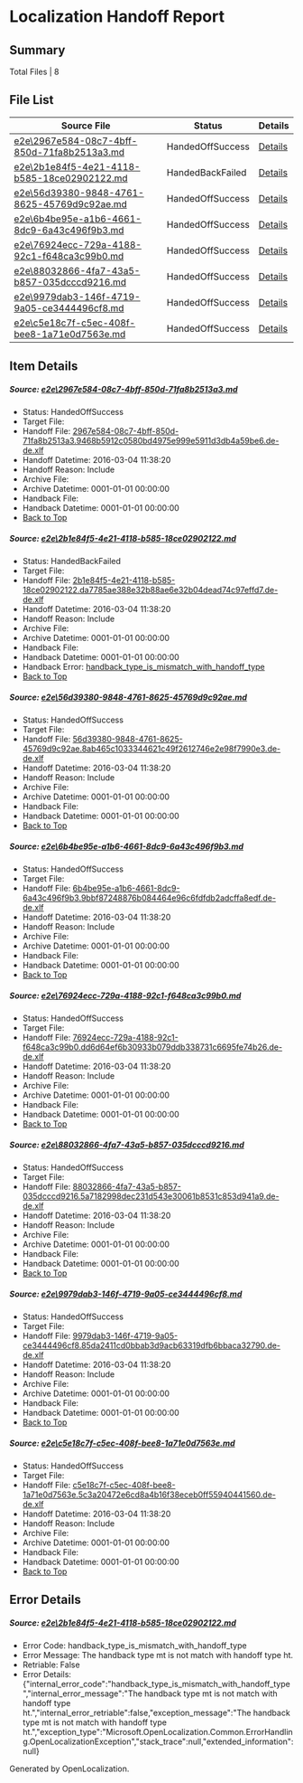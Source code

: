 # <a name='report-top'></a> Localization Handoff Report

## Summary
 Total Files | 8

## File List
 Source File | Status | Details 
 ----------- | ------ | ------- 
 [e2e\2967e584-08c7-4bff-850d-71fa8b2513a3.md](https://github.com/OpenLocalizationTest/oltest/blob/c4ab947947520886d0f010f5c8453ea609633c98/e2e/2967e584-08c7-4bff-850d-71fa8b2513a3.md) | HandedOffSuccess | [Details](#e35aa96b176beb1951ff62b618ec88718b87b5622)
 [e2e\2b1e84f5-4e21-4118-b585-18ce02902122.md](https://github.com/OpenLocalizationTest/oltest/blob/c4ab947947520886d0f010f5c8453ea609633c98/e2e/2b1e84f5-4e21-4118-b585-18ce02902122.md) | HandedBackFailed | [Details](#d7e401e84b963ce8367c53efa68b7e808d9f8ee84)
 [e2e\56d39380-9848-4761-8625-45769d9c92ae.md](https://github.com/OpenLocalizationTest/oltest/blob/c4ab947947520886d0f010f5c8453ea609633c98/e2e/56d39380-9848-4761-8625-45769d9c92ae.md) | HandedOffSuccess | [Details](#c9491a82c02fb6e32fb3dd88a4dce2778957cb2c5)
 [e2e\6b4be95e-a1b6-4661-8dc9-6a43c496f9b3.md](https://github.com/OpenLocalizationTest/oltest/blob/c4ab947947520886d0f010f5c8453ea609633c98/e2e/6b4be95e-a1b6-4661-8dc9-6a43c496f9b3.md) | HandedOffSuccess | [Details](#0f05b6171d00d035a4e42e32f6878f5537e3fec46)
 [e2e\76924ecc-729a-4188-92c1-f648ca3c99b0.md](https://github.com/OpenLocalizationTest/oltest/blob/c4ab947947520886d0f010f5c8453ea609633c98/e2e/76924ecc-729a-4188-92c1-f648ca3c99b0.md) | HandedOffSuccess | [Details](#8b2d722dd2187290db6ac45ce4751acab27a62b07)
 [e2e\88032866-4fa7-43a5-b857-035dcccd9216.md](https://github.com/OpenLocalizationTest/oltest/blob/c4ab947947520886d0f010f5c8453ea609633c98/e2e/88032866-4fa7-43a5-b857-035dcccd9216.md) | HandedOffSuccess | [Details](#e521922e5e92f1b8a51c0f8b9be1c373f30fafc18)
 [e2e\9979dab3-146f-4719-9a05-ce3444496cf8.md](https://github.com/OpenLocalizationTest/oltest/blob/c4ab947947520886d0f010f5c8453ea609633c98/e2e/9979dab3-146f-4719-9a05-ce3444496cf8.md) | HandedOffSuccess | [Details](#0f2d6d358a62280e979044583b1d7dd160a59d879)
 [e2e\c5e18c7f-c5ec-408f-bee8-1a71e0d7563e.md](https://github.com/OpenLocalizationTest/oltest/blob/c4ab947947520886d0f010f5c8453ea609633c98/e2e/c5e18c7f-c5ec-408f-bee8-1a71e0d7563e.md) | HandedOffSuccess | [Details](#ac8767aa5c73fe6555c5a1f41a2ad3065406d73410)

## Item Details
##### <a name='e35aa96b176beb1951ff62b618ec88718b87b5622'></a> Source: [e2e\2967e584-08c7-4bff-850d-71fa8b2513a3.md](https://github.com/OpenLocalizationTest/oltest/blob/c4ab947947520886d0f010f5c8453ea609633c98/e2e/2967e584-08c7-4bff-850d-71fa8b2513a3.md)
* Status: HandedOffSuccess
* Target File: 
* Handoff File: [2967e584-08c7-4bff-850d-71fa8b2513a3.9468b5912c0580bd4975e999e5911d3db4a59be6.de-de.xlf](https://github.com/OpenLocalizationTestOrg/olhandoff/blob/44d6359ed493685bbfc040b2a8d18f8cd653f614/ol-handoff/OpenLocalizationTestOrg/oltest.de-de/qimu/2967e584-08c7-4bff-850d-71fa8b2513a3.9468b5912c0580bd4975e999e5911d3db4a59be6.de-de.xlf)
* Handoff Datetime: 2016-03-04 11:38:20
* Handoff Reason: Include
* Archive File: 
* Archive Datetime: 0001-01-01 00:00:00
* Handback File: 
* Handback Datetime: 0001-01-01 00:00:00
* [Back to Top](#report-top)

##### <a name='d7e401e84b963ce8367c53efa68b7e808d9f8ee84'></a> Source: [e2e\2b1e84f5-4e21-4118-b585-18ce02902122.md](https://github.com/OpenLocalizationTest/oltest/blob/c4ab947947520886d0f010f5c8453ea609633c98/e2e/2b1e84f5-4e21-4118-b585-18ce02902122.md)
* Status: HandedBackFailed
* Target File: 
* Handoff File: [2b1e84f5-4e21-4118-b585-18ce02902122.da7785ae388e32b88ae6e32b04dead74c97effd7.de-de.xlf](https://github.com/OpenLocalizationTestOrg/olhandoff/blob/44d6359ed493685bbfc040b2a8d18f8cd653f614/ol-handoff/OpenLocalizationTestOrg/oltest.de-de/qimu/2b1e84f5-4e21-4118-b585-18ce02902122.da7785ae388e32b88ae6e32b04dead74c97effd7.de-de.xlf)
* Handoff Datetime: 2016-03-04 11:38:20
* Handoff Reason: Include
* Archive File: 
* Archive Datetime: 0001-01-01 00:00:00
* Handback File: 
* Handback Datetime: 0001-01-01 00:00:00
* Handback Error: [handback_type_is_mismatch_with_handoff_type](#d7e401e84b963ce8367c53efa68b7e808d9f8ee84handback_type_is_mismatch_with_handoff_type)
* [Back to Top](#report-top)

##### <a name='c9491a82c02fb6e32fb3dd88a4dce2778957cb2c5'></a> Source: [e2e\56d39380-9848-4761-8625-45769d9c92ae.md](https://github.com/OpenLocalizationTest/oltest/blob/c4ab947947520886d0f010f5c8453ea609633c98/e2e/56d39380-9848-4761-8625-45769d9c92ae.md)
* Status: HandedOffSuccess
* Target File: 
* Handoff File: [56d39380-9848-4761-8625-45769d9c92ae.8ab465c1033344621c49f2612746e2e98f7990e3.de-de.xlf](https://github.com/OpenLocalizationTestOrg/olhandoff/blob/44d6359ed493685bbfc040b2a8d18f8cd653f614/ol-handoff/OpenLocalizationTestOrg/oltest.de-de/qimu/56d39380-9848-4761-8625-45769d9c92ae.8ab465c1033344621c49f2612746e2e98f7990e3.de-de.xlf)
* Handoff Datetime: 2016-03-04 11:38:20
* Handoff Reason: Include
* Archive File: 
* Archive Datetime: 0001-01-01 00:00:00
* Handback File: 
* Handback Datetime: 0001-01-01 00:00:00
* [Back to Top](#report-top)

##### <a name='0f05b6171d00d035a4e42e32f6878f5537e3fec46'></a> Source: [e2e\6b4be95e-a1b6-4661-8dc9-6a43c496f9b3.md](https://github.com/OpenLocalizationTest/oltest/blob/c4ab947947520886d0f010f5c8453ea609633c98/e2e/6b4be95e-a1b6-4661-8dc9-6a43c496f9b3.md)
* Status: HandedOffSuccess
* Target File: 
* Handoff File: [6b4be95e-a1b6-4661-8dc9-6a43c496f9b3.9bbf87248876b084464e96c6fdfdb2adcffa8edf.de-de.xlf](https://github.com/OpenLocalizationTestOrg/olhandoff/blob/44d6359ed493685bbfc040b2a8d18f8cd653f614/ol-handoff/OpenLocalizationTestOrg/oltest.de-de/qimu/6b4be95e-a1b6-4661-8dc9-6a43c496f9b3.9bbf87248876b084464e96c6fdfdb2adcffa8edf.de-de.xlf)
* Handoff Datetime: 2016-03-04 11:38:20
* Handoff Reason: Include
* Archive File: 
* Archive Datetime: 0001-01-01 00:00:00
* Handback File: 
* Handback Datetime: 0001-01-01 00:00:00
* [Back to Top](#report-top)

##### <a name='8b2d722dd2187290db6ac45ce4751acab27a62b07'></a> Source: [e2e\76924ecc-729a-4188-92c1-f648ca3c99b0.md](https://github.com/OpenLocalizationTest/oltest/blob/c4ab947947520886d0f010f5c8453ea609633c98/e2e/76924ecc-729a-4188-92c1-f648ca3c99b0.md)
* Status: HandedOffSuccess
* Target File: 
* Handoff File: [76924ecc-729a-4188-92c1-f648ca3c99b0.dd6d64ef6b30933b079ddb338731c6695fe74b26.de-de.xlf](https://github.com/OpenLocalizationTestOrg/olhandoff/blob/44d6359ed493685bbfc040b2a8d18f8cd653f614/ol-handoff/OpenLocalizationTestOrg/oltest.de-de/qimu/76924ecc-729a-4188-92c1-f648ca3c99b0.dd6d64ef6b30933b079ddb338731c6695fe74b26.de-de.xlf)
* Handoff Datetime: 2016-03-04 11:38:20
* Handoff Reason: Include
* Archive File: 
* Archive Datetime: 0001-01-01 00:00:00
* Handback File: 
* Handback Datetime: 0001-01-01 00:00:00
* [Back to Top](#report-top)

##### <a name='e521922e5e92f1b8a51c0f8b9be1c373f30fafc18'></a> Source: [e2e\88032866-4fa7-43a5-b857-035dcccd9216.md](https://github.com/OpenLocalizationTest/oltest/blob/c4ab947947520886d0f010f5c8453ea609633c98/e2e/88032866-4fa7-43a5-b857-035dcccd9216.md)
* Status: HandedOffSuccess
* Target File: 
* Handoff File: [88032866-4fa7-43a5-b857-035dcccd9216.5a7182998dec231d543e30061b8531c853d941a9.de-de.xlf](https://github.com/OpenLocalizationTestOrg/olhandoff/blob/44d6359ed493685bbfc040b2a8d18f8cd653f614/ol-handoff/OpenLocalizationTestOrg/oltest.de-de/qimu/88032866-4fa7-43a5-b857-035dcccd9216.5a7182998dec231d543e30061b8531c853d941a9.de-de.xlf)
* Handoff Datetime: 2016-03-04 11:38:20
* Handoff Reason: Include
* Archive File: 
* Archive Datetime: 0001-01-01 00:00:00
* Handback File: 
* Handback Datetime: 0001-01-01 00:00:00
* [Back to Top](#report-top)

##### <a name='0f2d6d358a62280e979044583b1d7dd160a59d879'></a> Source: [e2e\9979dab3-146f-4719-9a05-ce3444496cf8.md](https://github.com/OpenLocalizationTest/oltest/blob/c4ab947947520886d0f010f5c8453ea609633c98/e2e/9979dab3-146f-4719-9a05-ce3444496cf8.md)
* Status: HandedOffSuccess
* Target File: 
* Handoff File: [9979dab3-146f-4719-9a05-ce3444496cf8.85da2411cd0bbab3d9acb63319dfb6bbaca32790.de-de.xlf](https://github.com/OpenLocalizationTestOrg/olhandoff/blob/44d6359ed493685bbfc040b2a8d18f8cd653f614/ol-handoff/OpenLocalizationTestOrg/oltest.de-de/qimu/9979dab3-146f-4719-9a05-ce3444496cf8.85da2411cd0bbab3d9acb63319dfb6bbaca32790.de-de.xlf)
* Handoff Datetime: 2016-03-04 11:38:20
* Handoff Reason: Include
* Archive File: 
* Archive Datetime: 0001-01-01 00:00:00
* Handback File: 
* Handback Datetime: 0001-01-01 00:00:00
* [Back to Top](#report-top)

##### <a name='ac8767aa5c73fe6555c5a1f41a2ad3065406d73410'></a> Source: [e2e\c5e18c7f-c5ec-408f-bee8-1a71e0d7563e.md](https://github.com/OpenLocalizationTest/oltest/blob/c4ab947947520886d0f010f5c8453ea609633c98/e2e/c5e18c7f-c5ec-408f-bee8-1a71e0d7563e.md)
* Status: HandedOffSuccess
* Target File: 
* Handoff File: [c5e18c7f-c5ec-408f-bee8-1a71e0d7563e.5c3a20472e6cd8a4b16f38eceb0ff55940441560.de-de.xlf](https://github.com/OpenLocalizationTestOrg/olhandoff/blob/44d6359ed493685bbfc040b2a8d18f8cd653f614/ol-handoff/OpenLocalizationTestOrg/oltest.de-de/qimu/c5e18c7f-c5ec-408f-bee8-1a71e0d7563e.5c3a20472e6cd8a4b16f38eceb0ff55940441560.de-de.xlf)
* Handoff Datetime: 2016-03-04 11:38:20
* Handoff Reason: Include
* Archive File: 
* Archive Datetime: 0001-01-01 00:00:00
* Handback File: 
* Handback Datetime: 0001-01-01 00:00:00
* [Back to Top](#report-top)


## Error Details
##### <a name='d7e401e84b963ce8367c53efa68b7e808d9f8ee84handback_type_is_mismatch_with_handoff_type'></a> Source: [e2e\2b1e84f5-4e21-4118-b585-18ce02902122.md](#d7e401e84b963ce8367c53efa68b7e808d9f8ee84)
* Error Code: handback_type_is_mismatch_with_handoff_type
* Error Message: The handback type mt is not match with handoff type ht.
* Retriable: False
* Error Details: {"internal_error_code":"handback_type_is_mismatch_with_handoff_type","internal_error_message":"The handback type mt is not match with handoff type ht.","internal_error_retriable":false,"exception_message":"The handback type mt is not match with handoff type ht.","exception_type":"Microsoft.OpenLocalization.Common.ErrorHandling.OpenLocalizationException","stack_trace":null,"extended_information":null}


Generated by OpenLocalization.
